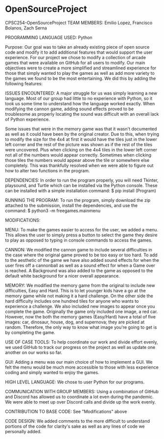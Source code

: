 # OpenSourceProject

CPSC254-OpenSourceProject
TEAM MEMBERS: Emilio Lopez, Francisco Bolanos, Zach Serna

PROGRAMMING LANGUAGE USED: Python


Purpose: Our goal was to take an already existing piece of open source code and modify it
to add additional features that would support the user experience. For our project we chose
to modify a collection of arcade games that were available on GitHub for all users to modify.
Our main objectives were to create a more simplified and streamlined experience for those that
simply wanted to play the games as well as add more variety to the games we found to be the most
entertaining. We did this by adding the following features:

ISSUES ENCOUNTERED:
A major struggle for us was simply learning a new language. Most of our group had little to no
experience with Python, so it took us some time to understand how the language worked exactly.
When modifying the cannon game, adding sound effects proved to be troublesome as properly
locating the sound was difficult with an overall lack of Python experience.

Some issues that were in the memory game was that it wasn't documented as well as it could have
been by the original creator. Due to this, when trying to modify the size for the 4x4 at first it
would have the tiles just in the lower left corner and the rest of the picture was shown
as if the rest of the tiles were uncovered. Plus when clicking on the 4x4 tiles in the lower
left corner not all of the numbers would appear correctly. Sometimes when clicking those tiles
the numbers would appear above the tile or somewhere else completely. This was thankfully resolved
when we were able to figure out how to alter two functions in the program.

DEPENDENCIES:
In order to run the program properly, you will need Tkinter, playsound, and Turtle which can be installed via the Python console.
These can be installed with a simple installation command: $ pip install (Program)

RUNNING THE PROGRAM:
To run the program, simply download the zip attached to the submission, install the dependencies, and use the command: $ python3 -m freegames.mainmenu

MODIFICATIONS:


MENU:
To make the games easier to access for the user, we added a menu. This allows the user to simply
press a button to select the game they desire to play as opposed to typing in console commands to
access the games.

CANNON:
We modified the cannon game to include several difficulties in the case where the original game proved
to be too easy or too hard. To add to the aesthetic of the game we have also added sound effects for
when the user fires off a cannonball as well as a sound effect for when a Game over is reached. A
Background was also added to the game as opposed to the default white background for a nicer overall
appearance.

MEMORY:
We modified the memory game from the original to include new difficulties, Easy and Hard. This is to
let younger kids have a go at the memory game while not making it a hard challenge. On the other side
the hard difficulty includes one hundred tiles for anyone who wants to experience a challenge. We also
included new images to appear once you complete the game. Originally the game only included one image,
a red car. However, now the both the memory games (Easy/Hard) have a total of five images:
car, dinosaur, house, dog, and supernova; they are picked at random. Therefore, the only way to know
what image you're going to get is by completing the game.

USE OF CASE TOOLS:
To help coordinate our work and divide effort evenly, we used GitHub to track our progress on the project
as well as update one another on our works so far.

GUI:
Adding a menu was our main choice of how to implement a GUI. We felt the menu would be much more accessible
to those with less experience coding and simply wanted to enjoy the games.

HIGH LEVEL LANGUAGE:
We chose to user Python for our programs.

COMMUNICATION WITH GROUP MEMBERS:
Using a combination of GitHub and Discord has allowed us to coordinate a lot even during the pandemic. We
were able to meet up over Discord calls and divide up the work evenly.

CONTRIBUTION TO BASE CODE:
See "Modifications" above

CODE DESIGN:
We added comments to the more difficult to understand portions of the code for clarity's sake as well as
any lines of code we personally added.
